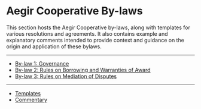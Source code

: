 Aegir Cooperative By-laws
=========================

This section hosts the Aegir Cooperative by-laws, along with templates for
various resolutions and agreements. It also contains example and explanatory
comments intended to provide context and guidance on the origin and application
of these bylaws.

----

* [By-law 1: Governance](by-laws/by-law1.md)
* [By-law 2: Rules on Borrowing and Warranties of Award](by-laws/by-law2.md)
* [By-law 3: Rules on Mediation of Disputes](by-laws/by-law3.md)

----

* [Templates](by-laws/templates.md)
* [Commentary](by-laws/commentary.md)

